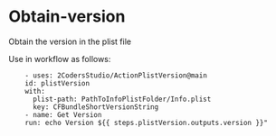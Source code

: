 # Obtain-version
Obtain the version in the plist file

Use in workflow as follows:

        - uses: 2CodersStudio/ActionPlistVersion@main
        id: plistVersion
        with:
          plist-path: PathToInfoPlistFolder/Info.plist
          key: CFBundleShortVersionString
        - name: Get Version
        run: echo Version ${{ steps.plistVersion.outputs.version }}"
